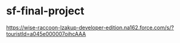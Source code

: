 # sf-final-project

https://wise-raccoon-lzakup-developer-edition.na162.force.com/s/?touristId=a045e000007oihcAAA
